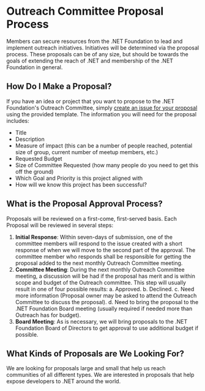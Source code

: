# Outreach Committee Proposal Process 

Members can secure resources from the .NET Foundation to lead and implement outreach initiatives. Initiatives will be determined via the proposal process. These proposals can be of any size, but should be towards the goals of extending the reach of .NET and membership of the .NET Foundation in general.

## How Do I Make a Proposal?

If you have an idea or project that you want to propose to the .NET Foundation's Outreach Committee, simply [create an issue for your proposal](https://github.com/dotnet-foundation/wg-outreach/issues/new?assignees=shawnwildermuth&labels=proposals&template=proposal.md) using the provided template. The information you will need for the proposal includes:

- Title
- Description
- Measure of impact (this can be a number of people reached, potential size of group, current number of meetup members, etc.)
- Requested Budget
- Size of Committee Requested (how many people do you need to get this off the ground)
- Which Goal and Priority is this project aligned with
- How will we know this project has been successful?

## What is the Proposal Approval Process?

Proposals will be reviewed on a first-come, first-served basis. Each Proposal will be reviewed in several steps:

1. **Initial Response**: Within seven-days of submission, one of the committee members will respond to the issue created with a short response of when we will move to the second part of the approval. The committee member who responds shall be responsible for getting the proposal added to the next monthly Outreach Committee meeting.
2. **Committee Meeting**: During the next monthly Outreach Committee meeting, a discussion will be had if the proposal has merit and is within scope and budget of the Outreach committee. This step will usually result in one of four possible results:
   a. Approved.
   b. Declined.
   c. Need more information (Proposal owner may be asked to attend the Outreach Committee to discuss the proposal).
   d. Need to bring the proposal to the .NET Foundation Board meeting (usually required if needed more than Outreach has for budget).
3. **Board Meeting**: As is necessary, we will bring proposals to the .NET Foundation Board of Directors to get approval to use additional budget if possible.

## What Kinds of Proposals are We Looking For?

We are looking for proposals large and small that help us reach communities of all different types. We are interested in proposals that help expose developers to .NET around the world.  
